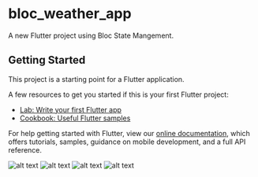 # bloc_weather_app

A new Flutter project using Bloc State Mangement.

## Getting Started

This project is a starting point for a Flutter application.

A few resources to get you started if this is your first Flutter project:

- [Lab: Write your first Flutter app](https://flutter.dev/docs/get-started/codelab)
- [Cookbook: Useful Flutter samples](https://flutter.dev/docs/cookbook)

For help getting started with Flutter, view our
[online documentation](https://flutter.dev/docs), which offers tutorials,
samples, guidance on mobile development, and a full API reference.

![alt text](./snapshot/1.png)
![alt text](./snapshot/2.png)
![alt text](./snapshot/3.png)
![alt text](./snapshot/4.png)
